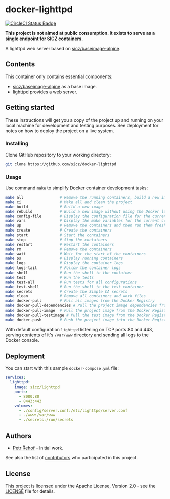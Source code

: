 # docker-lighttpd

[![CircleCI Status Badge](https://circleci.com/gh/sicz/docker-lighttpd.svg?style=shield&circle-token=e2810a9421a2eaf33f8c620d67876f7a86f6e784)](https://circleci.com/gh/sicz/docker-lighttpd)

**This project is not aimed at public consumption.
It exists to serve as a single endpoint for SICZ containers.**

A lighttpd web server based on [sicz/baseimage-alpine](https://github.com/sicz/docker-baseimage-alpine).

## Contents

This container only contains essential components:
* [sicz/baseimage-alpine](https://github.com/sicz/docker-baseimage-alpine)
  as a base image.
* [lighttpd](https://www.lighttpd.net) provides a web server.

## Getting started

These instructions will get you a copy of the project up and running on your
local machine for development and testing purposes. See deployment for notes
on how to deploy the project on a live system.

### Installing

Clone GitHub repository to your working directory:
```bash
git clone https://github.com/sicz/docker-lighttpd
```

### Usage

Use command `make` to simplify Docker container development tasks:
```bash
make all                # Remove the running containers, build a new image and run the tests
make ci                 # Make all and clean the project
make build              # Build a new image
make rebuild            # Build a new image without using the Docker layer caching
make config-file        # Display the configuration file for the current configuration
make vars               # Display the make variables for the current configuration
make up                 # Remove the containers and then run them fresh
make create             # Create the containers
make start              # Start the containers
make stop               # Stop the containers
make restart            # Restart the containers
make rm                 # Remove the containers
make wait               # Wait for the start of the containers
make ps                 # Display running containers
make logs               # Display the container logs
make logs-tail          # Follow the container logs
make shell              # Run the shell in the container
make test               # Run the tests
make test-all           # Run tests for all configurations
make test-shell         # Run the shell in the test container
make secrets            # Create the Simple CA secrets
make clean              # Remove all containers and work files
make docker-pull        # Pull all images from the Docker Registry
make docker-pull-dependencies # Pull the project image dependencies from the Docker Registry
make docker-pull-image  # Pull the project image from the Docker Registry
make docker-pull-testimage # Pull the test image from the Docker Registry
make docker-push        # Push the project image into the Docker Registry
```

With default configuration `lighttpd` listening on TCP ports 80 and 443, serving
contents of it's `/var/www` directory and sending all logs to the Docker console.

## Deployment

You can start with this sample `docker-compose.yml` file:
```yaml
services:
  lighttpd:
    image: sicz/lighttpd
    ports:
      - 8080:80
      - 8443:443
    volumes:
      - ./config/server.conf:/etc/lighttpd/server.conf
      - ./www:/var/www
      - ./secrets:/run/secrets
```

## Authors

* [Petr Řehoř](https://github.com/prehor) - Initial work.

See also the list of [contributors](https://github.com/sicz/docker-baseimage-alpine/contributors)
who participated in this project.

## License

This project is licensed under the Apache License, Version 2.0 - see the
[LICENSE](LICENSE) file for details.
